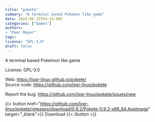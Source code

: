 ```yaml
---
title: "pokete"
summary: "A terminal based Pokemon like game"
date: 2024-06-15T04:15:00Z
categories: ["Games"]
authors:
- "Peer Meyer"
tags:
license: "GPL-3.0"
draft: false
---
```


A terminal based Pokemon like game

License: GPL-3.0

Web: <https://lxgr-linux.github.io/pokete/>  
Source code: <https://github.com/lxgr-linux/pokete>

Report the bug: <https://github.com/lxgr-linux/pokete/issues/new>  

{{< button href="https://github.com/lxgr-linux/pokete/releases/download/0.9.2/Pokete-0.9.2-x86_64.AppImage" target="_blank">}}
Download
{{< /button >}}
